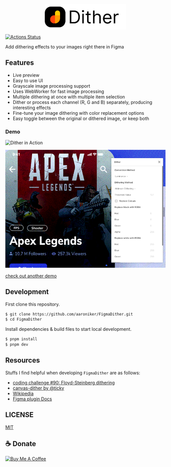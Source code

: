 <img src="./fd.png" height="80" style="display: table; margin: 0 auto;"/>

[![Actions Status](https://github.com/ahkohd/FigmaDither/workflows/check-production-build/badge.svg)](https://github.com/ahkohd/FigmaDither/workflows/check-production-build/badge.svg)

Add dithering effects to your images right there in Figma

## Features

- Live preview
- Easy to use UI
- Grayscale image processing support
- Uses WebWorker for fast image processing
- Multiple dithering at once with multiple item selection
- Dither or process each channel (R, G and B) separately, producing interesting effects
- Fine-tune your image dithering with color replacement options
- Easy toggle between the original or dithered image, or keep both

### Demo

![Dither in Action](./demo-naruto.gif)

![Dithered Image 🔥](./dither-shot.png)

[check out another demo](./demo.gif)

## Development

First clone this repository.

```bash
$ git clone https://github.com/aaroniker/FigmaDither.git
$ cd FigmaDither
```

Install dependencies & build files to start local development.

```bash
$ pnpm install
$ pnpm dev
```

## Resources

Stuffs I find helpful when developing `FigmaDither` are as follows:

- [coding challenge #90: Floyd-Steinberg dithering](https://www.youtube.com/watch?v=0L2n8Tg2FwI)
- [canvas-dither by @ticky](https://github.com/ticky/canvas-dither)
- [Wikipedia](https://en.wikipedia.org/wiki/Dither)
- [Figma plugin Docs](https://www.figma.com/plugin-docs/intro/)

## LICENSE

[MIT](./LICENSE.md)

## ☕️ Donate

<a href="https://www.buymeacoffee.com/jwlE0N8" target="_blank"><img src="https://bmc-cdn.nyc3.digitaloceanspaces.com/BMC-button-images/custom_images/orange_img.png" alt="Buy Me A Coffee" style="height: auto !important;width: auto !important;" ></a>

